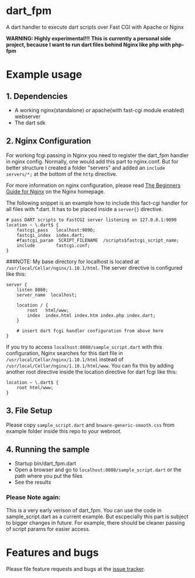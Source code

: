 # dart_fpm

A dart handler to execute dart scripts over Fast CGI with Apache or Nginx  

**WARNING: Highly experimental!!!**
**This is currently a personal side project, because I want to run dart files behind Nginx like php with php-fpm**

# Example usage

## 1. Dependencies

- A working nginx(standalone) or apache(with fast-cgi module enabled) webserver
- The dart sdk

## 2. Nginx Configuration

For working fcgi passing in Nginx you need to register the dart_fpm handler in nginx config.
Normally, one would add this part to nginx.conf.
But for better structure I created a folder "servers" and added an 
`include servers/*;` at the bottom of the `http` directive.

For more information on nginx configuration, please read
[The Beginners Guide for Nginx](http://nginx.org/en/docs/beginners_guide.html) on the Nginx homepage.

The following snippet is an example how to include this fact-cgi handler for all files with *.dart.
It has to be placed inside a `server{}` directive.

    # pass DART scripts to FastCGI server listening on 127.0.0.1:9090
    location ~ \.dart$ {
        fastcgi_pass   localhost:9090;
        fastcgi_index  index.dart;
        #fastcgi_param  SCRIPT_FILENAME  /scripts$fastcgi_script_name;
        include        fastcgi.conf;
    }
    
###NOTE:
My base directory for localhost is located at 
`/usr/local/Cellar/nginx/1.10.1/html`.
The server directive is configured like this: 

    server {
        listen 8080;
        server_name  localhost;
    
        location / {
            root   html/www;
            index  index.html index.htm index.php index.dart;
        }
        
        # insert dart fcgi handler configuration from above here
    }
    
If you try to access `localhost:8080/sample_script.dart` with this configuration, 
Nginx searches for this dart file in `/usr/local/Cellar/nginx/1.10.1/html` instead of 
`/usr/local/Cellar/nginx/1.10.1/html/www`. 
You can fix this by adding another root directive 
inside the location directive for dart fcgi like this: 

    location ~ \.dart$ {
        root html/www;
    }

## 3. File Setup 

Please copy `sample_script.dart` and `bnware-generic-smooth.css` from example folder inside this repo to your webroot. 

## 4. Running the sample

- Startup bin/dart_fpm.dart
- Open a browser and go to `localhost:8080/sample_script.dart` or the path where you put the files
- See the results

### Please Note again: 

This is a very early verison of dart_fpm. You can use the code in sample_script.dart as a current example. 
But escpecially this part is subject to bigger changes in future. 
For example, there should be cleaner passing of script params for easier access. 


# Features and bugs

Please file feature requests and bugs at the [issue tracker][tracker].

[tracker]: https://github.com/bjesuiter/dart_fpm/issues

